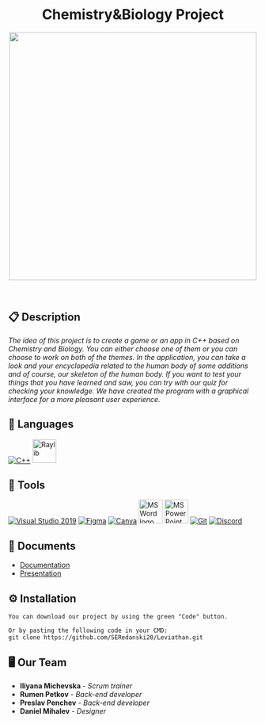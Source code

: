 <h1 align="center">Chemistry&Biology Project</h1>

<p align = "center">
  <img src="https://user-images.githubusercontent.com/75934947/229597141-440474e1-60ad-46f7-8509-779365ac5a19.png" width="500px"/>
</p>

<br>

## 📋 Description
  
<i>The idea of this project is to create a game or an app in C++ based on Chemistry and Biology. You can either choose one of them or you can choose to work on both of the themes. In the application, you can take a look and your encyclopedia related to the human body of some additions and of course, our skeleton of the human body. If you want to test your things that you have learned and saw, you can try with our quiz for checking your knowledge. We have created the program with a graphical interface for a more pleasant user experience.</i>

## 🚀 Languages 
  <p align="left"> 
  <a href="https://www.cplusplus.com/"><img src="https://img.icons8.com/color/48/000000/c-plus-plus-logo.png" alt="C++"/></a>
  <a href="https://www.raylib.com/"><img src="https://upload.wikimedia.org/wikipedia/commons/f/f4/Raylib_logo.png" width="48" alt="Raylib"/></a>
  </p>

## 🔧 Tools 
  <p align="left"> 
  <a href="https://visualstudio.microsoft.com/"><img src="https://img.icons8.com/fluency/48/000000/visual-studio.png" alt="Visual Studio 2019"/></a>
  <a href="https://www.figma.com/"><img src="https://img.icons8.com/color/48/000000/figma--v1.png" alt="Figma"/></a>
  <a href="https://www.canva.com/"><img src="https://img.icons8.com/fluency/48/null/canva.png" alt="Canva"/></a>
    <a href="https://www.microsoft.com/en-ww/microsoft-365/word"><img src="https://img.icons8.com/fluency/48/000000/microsoft-word-2019.png" alt="MS Word logo" width=48px/></a>
    <a href="https://www.microsoft.com/en-us/microsoft-365/powerpoint"><img src="https://img.icons8.com/fluency/48/000000/microsoft-powerpoint-2019.png" alt="MS PowerPoint logo" width=48px/></a>
    <a href="https://git-scm.com/"><img src="https://img.icons8.com/color/48/000000/git.png" alt="Git"/></a>
    <a href="https://discord.com/"><img src="https://img.icons8.com/fluency/48/null/microsoft-teams-2019.png" alt="Discord"/></a>
  </p> 

## 💼 Documents
- [Documentation](https://codingburgas-my.sharepoint.com/:w:/r/personal/inmichevska20_codingburgas_bg/_layouts/15/doc2.aspx?sourcedoc=%7B8FA8A6A0-A8FD-428E-AFE0-EA528949EC1D%7D&file=C%26B%20Documentation.docx&action=default&mobileredirect=true&cid=1c3dd802-fe92-4e6f-9fc6-70e258bdeb24)
- [Presentation](https://codingburgas-my.sharepoint.com/:p:/r/personal/inmichevska20_codingburgas_bg/_layouts/15/Doc.aspx?sourcedoc=%7BE403C319-DF21-49DF-A2EC-856C7CA8AC87%7D&file=C%26B%20Presentation.pptx&action=edit&mobileredirect=true&cid=14e9b909-21c4-4ad7-9f02-bcea1d5e505b)

## ⚙ Installation

```
You can download our project by using the green "Code" button.

Or by pasting the following code in your CMD:
git clone https://github.com/SERedanski20/Leviathan.git
```

## 🖥 Our Team
* **Iliyana Michevska** - *Scrum trainer* 
* **Rumen Petkov** - *Back-end developer* 
* **Preslav Penchev** - *Back-end developer* 
* **Daniel Mihalev** - *Designer*
